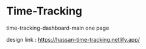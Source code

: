 # Time-Tracking
time-tracking-dashboard-main one page

design link : https://hassan-time-tracking.netlify.app/
